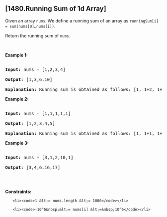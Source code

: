 ## [1480.Running Sum of 1d Array]
<p>Given an array <code>nums</code>. We define a running sum of an array as&nbsp;<code>runningSum[i] = sum(nums[0]&hellip;nums[i])</code>.</p>

<p>Return the running sum of <code>nums</code>.</p>

<p>&nbsp;</p>
<p><strong class="example">Example 1:</strong></p>

<pre>
<strong>Input:</strong> nums = [1,2,3,4]
<strong>Output:</strong> [1,3,6,10]
<strong>Explanation:</strong> Running sum is obtained as follows: [1, 1+2, 1+2+3, 1+2+3+4].</pre>

<p><strong class="example">Example 2:</strong></p>

<pre>
<strong>Input:</strong> nums = [1,1,1,1,1]
<strong>Output:</strong> [1,2,3,4,5]
<strong>Explanation:</strong> Running sum is obtained as follows: [1, 1+1, 1+1+1, 1+1+1+1, 1+1+1+1+1].</pre>

<p><strong class="example">Example 3:</strong></p>

<pre>
<strong>Input:</strong> nums = [3,1,2,10,1]
<strong>Output:</strong> [3,4,6,16,17]
</pre>

<p>&nbsp;</p>
<p><strong>Constraints:</strong></p>

<ul>
	<li><code>1 &lt;= nums.length &lt;= 1000</code></li>
	<li><code>-10^6&nbsp;&lt;= nums[i] &lt;=&nbsp;10^6</code></li>
</ul>